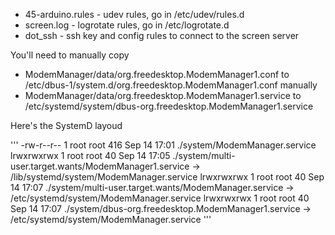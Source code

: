 
 * 45-arduino.rules - udev rules, go in /etc/udev/rules.d
 * screen.log - logrotate rules, go in /etc/logrotate.d
 * dot_ssh - ssh key and config rules to connect to the screen server

You'll need to manually copy 
  * ModemManager/data/org.freedesktop.ModemManager1.conf to /etc/dbus-1/system.d/org.freedesktop.ModemManager1.conf manually
  * ModemManager/data/org.freedesktop.ModemManager1.service to /etc/systemd/system/dbus-org.freedesktop.ModemManager1.service


Here's the SystemD layoud


'''
-rw-r--r-- 1 root root 416 Sep 14 17:01 ./system/ModemManager.service
lrwxrwxrwx 1 root root  40 Sep 14 17:05 ./system/multi-user.target.wants/ModemManager1.service -> /lib/systemd/system/ModemManager.service
lrwxrwxrwx 1 root root  40 Sep 14 17:07 ./system/multi-user.target.wants/ModemManager.service -> /etc/systemd/system/ModemManager.service
lrwxrwxrwx 1 root root  40 Sep 14 17:07 ./system/dbus-org.freedesktop.ModemManager1.service -> /etc/systemd/system/ModemManager.service
'''

